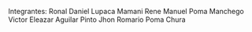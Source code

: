 
Integrantes: 
Ronal Daniel Lupaca Mamani
Rene Manuel Poma Manchego
Victor Eleazar Aguilar Pinto
Jhon Romario Poma Chura
